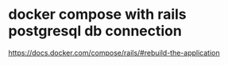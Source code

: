 # docker compose with rails postgresql db connection

https://docs.docker.com/compose/rails/#rebuild-the-application
